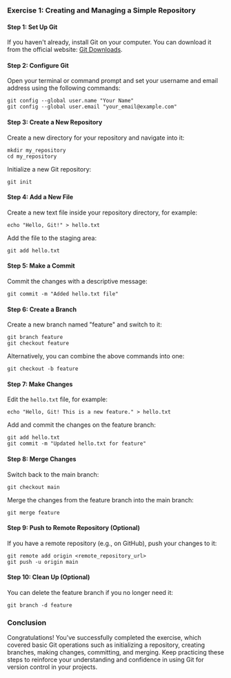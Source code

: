 ### Exercise 1: Creating and Managing a Simple Repository

#### Step 1: Set Up Git
If you haven't already, install Git on your computer. You can download it from the official website: [Git Downloads](https://git-scm.com/downloads).

#### Step 2: Configure Git
Open your terminal or command prompt and set your username and email address using the following commands:
```
git config --global user.name "Your Name"
git config --global user.email "your_email@example.com"
```

#### Step 3: Create a New Repository
Create a new directory for your repository and navigate into it:
```
mkdir my_repository
cd my_repository
```
Initialize a new Git repository:
```
git init
```

#### Step 4: Add a New File
Create a new text file inside your repository directory, for example:
```
echo "Hello, Git!" > hello.txt
```
Add the file to the staging area:
```
git add hello.txt
```

#### Step 5: Make a Commit
Commit the changes with a descriptive message:
```
git commit -m "Added hello.txt file"
```

#### Step 6: Create a Branch
Create a new branch named "feature" and switch to it:
```
git branch feature
git checkout feature
```
Alternatively, you can combine the above commands into one:
```
git checkout -b feature
```

#### Step 7: Make Changes
Edit the `hello.txt` file, for example:
```
echo "Hello, Git! This is a new feature." > hello.txt
```
Add and commit the changes on the feature branch:
```
git add hello.txt
git commit -m "Updated hello.txt for feature"
```

#### Step 8: Merge Changes
Switch back to the main branch:
```
git checkout main
```
Merge the changes from the feature branch into the main branch:
```
git merge feature
```

#### Step 9: Push to Remote Repository (Optional)
If you have a remote repository (e.g., on GitHub), push your changes to it:
```
git remote add origin <remote_repository_url>
git push -u origin main
```

#### Step 10: Clean Up (Optional)
You can delete the feature branch if you no longer need it:
```
git branch -d feature
```

### Conclusion
Congratulations! You've successfully completed the exercise, which covered basic Git operations such as initializing a repository, creating branches, making changes, committing, and merging. Keep practicing these steps to reinforce your understanding and confidence in using Git for version control in your projects.
